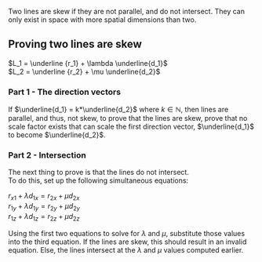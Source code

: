 Two lines are skew if they are not parallel, and do not intersect. They can only exist in space with more spatial dimensions than two.

## Proving two lines are skew

$L_1 = \underline {r_1} + \lambda \underline{d_1}$  
$L_2 = \underline {r_2} + \mu \underline{d_2}$

### Part 1 - The direction vectors
If $\underline{d_1} = k*\underline{d_2}$ where $k \in \mathbb{N}$, then lines are parallel, and thus, not skew, to prove that the lines are skew, prove that no scale factor exists that can scale the first direction vector, $\underline{d_1}$ to become $\underline{d_2}$.

### Part 2 - Intersection
The next thing to prove is that the lines do not intersect.  
To do this, set up the following simultaneous equations:   

$r_{x1} + \lambda d_{1x} = r_{2x} + \mu d_{2x}$  
$r_{1y} + \lambda d_{1y} = r_{2y} + \mu d_{2y}$  
$r_{1z} + \lambda d_{1z} = r_{2z} + \mu d_{2z}$  

Using the first two equations to solve for $\lambda$ and $\mu$, substitute those values into the third equation. If the lines are skew, this should result in an invalid equation. Else, the lines intersect at the $\lambda$ and $\mu$ values computed earlier.